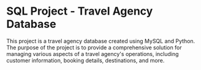 # SQL Project - Travel Agency Database
This project is a travel agency database created using MySQL and Python. The purpose of the project is to provide a comprehensive solution for managing various aspects of a travel agency's operations, including customer information, booking details, destinations, and more.
